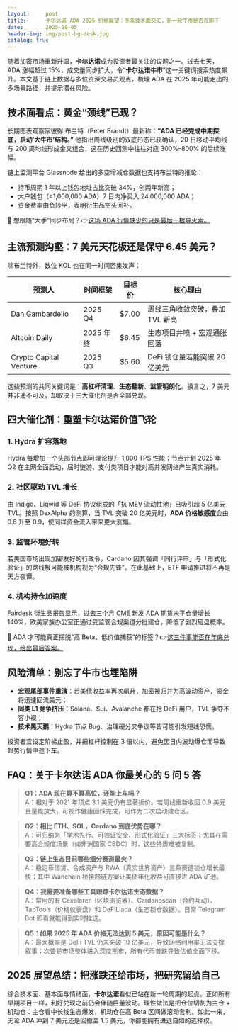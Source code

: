 ```yaml
---
layout:     post
title:      卡尔达诺 ADA 2025 价格展望：多条技术面交汇，新一轮牛市是否在即？
date:       2025-09-05
header-img: img/post-bg-desk.jpg
catalog: true
---
```


随着加密市场重新升温，**卡尔达诺**成为投资者最关注的议题之一。过去七天，ADA 涨幅超过 15%，成交量同步扩大，令“**卡尔达诺牛市**”这一关键词搜索热度飙升。本文基于链上数据与多位资深交易员观点，梳理 ADA 在 2025 年可能走出的多场景路径，并提示潜在风险。

## 技术面看点：黄金“颈线”已现？

长期图表观察家彼得·布兰特（Peter Brandt）最新称：**“ADA 已经完成中期探底，启动’大牛市’结构。”** 他指出周线级别的双底形态已获确认，20 日移动平均线与 200 周均线形成金叉组合，这在历史回测中往往对应 300%–800% 的后续涨幅。

链上监测平台 Glassnode 给出的多空增减仓数据也支持布兰特的推论：

- 持币周期 1 年以上钱包地址占比突破 34%，创两年新高；  
- 大户钱包（≥1,000,000 ADA）7 日内净买入 24,000,000 ADA；  
- 资金费率由负转平，表明衍生品空头回补。

👀 想跟随“大手”同步布局？👉[这场 ADA 行情缺少的只是最后一根导火索。](https://okxdog.com/)

## 主流预测沟壑：7 美元天花板还是保守 6.45 美元？

除布兰特外，数位 KOL 也在同一时间密集发声：

| 预测人 | 时间框架 | 目标价 | 核心理由 |
| --- | --- | --- | --- |
| Dan Gambardello | 2025 Q4 | $7.00 | 周线三角收敛突破，叠加 TVL 新高 |
| Altcoin Daily | 2025 年终 | $6.45 | 生态项目井喷 + 宏观通胀回落 |
| Crypto Capital Venture | 2025 Q3 | $5.60 | DeFi 锁仓量若能突破 20 亿美元 |

这些预测的共同关键词是：**高杠杆清理**、**生态翻新**、**监管明朗化**。换言之，7 美元并非遥不可及，却取决于三大催化剂是否全部兑现。

## 四大催化剂：重塑卡尔达诺价值飞轮

### 1. Hydra 扩容落地  
Hydra 每增加一个头部节点即可理论提升 1,000 TPS 性能；节点计划 2025 年 Q2 在主网全面启动，届时链游、支付类项目才能对高并发网络产生真实消耗。

### 2. 社区驱动 TVL 增长  
由 Indigo、Liqwid 等 DeFi 协议组成的「抗 MEV 流动性池」已吸引超 5 亿美元 TVL。按照 DexAlpha 的测算，当 TVL 突破 20 亿美元时，**ADA 价格敏感度**会由 0.6 升至 0.9，使同样资金流入带来更大涨幅。

### 3. 监管环境好转  
若美国市场出现加密友好的行政令，Cardano 因其强调「同行评审」与「形式化验证」的路线极可能被机构视为“合规先锋”。在此基础上，ETF 申请推进将不再是天方夜谭。

### 4. 机构持仓加速度  
Fairdesk 衍生品报告显示，过去三个月 CME 新发 ADA 期货未平仓量增长 140%，欧美家族办公室正通过受监管合规渠道分批建仓，降低了剧烈砸盘概率。

🚀 ADA 才可能真正摆脱“高 Beta、低价值捕获”的标签？👉[这三件事能否在年底兑现，给出最后答案。](https://okxdog.com/)

## 风险清单：别忘了牛市也埋陷阱

- **宏观尾部事件重演**：若美债收益率再次飙升，加密被归并为高波动资产，资金将迅速回流美元；  
- **同类 L1 竞争挤压**：Solana、Sui、Avalanche 都在抢 DeFi 用户，TVL 争夺不容小视；  
- **技术黑天鹅**：Hydra 节点 Bug、治理硬分叉争议等皆可能引发短线恐慌。

投资者宜设定阶梯止盈，并把杠杆控制在 3 倍以内，避免因日内波动爆仓而导致趋势行情中途下车。

## FAQ：关于卡尔达诺 ADA 你最关心的 5 问 5 答

> **Q1：ADA 现在算不算高位，还能上车吗？**  
> A：相对于 2021 年顶点 3.1 美元仍有显著折价。若周线重新收回 0.9 美元且量能放大，可视作健康回踩完成，可作为二次启动建仓区。

> **Q2：相比 ETH、SOL，Cardano 到底优势在哪？**  
> A：可归纳为「学术先行、可验证安全、形式化验证」三大标签；尤其在需要高合规度场景（如非洲国家 CBDC）时，这些特质难被复制。

> **Q3：链上生态目前哪些细分赛道最火？**  
> A：稳定币借贷、合成资产与 RWA（真实世界资产）三条赛道锁仓增长最快；其中 Wanchain 桥接跨链方案让美债年化收益可直接进 ADA 矿池。

> **Q4：我需要准备哪些工具跟踪卡尔达诺生态数据？**  
> A：常用的有 Cexplorer（区块浏览器）、Cardanoscan（合约互动）、TapTools（价格仪表盘）和 DeFiLlada（生态锁仓数据）。日常 Telegram Bot 即看就能得到实时推送。

> **Q5：如果 2025 年 ADA 价格无法达到 5 美元，原因可能是什么？**  
> A：最大概率是 DeFi TVL 仍未突破 10 亿美元，导致网络利用率无法支撑叙事；次要是市场整体进入深度熊市，所有代币普跌导致估值全面下移。

## 2025 展望总结：把涨跌还给市场，把研究留给自己

综合技术面、基本面与情绪面，**卡尔达诺**看似已站在新一轮周期的起点。正如所有早期项目一样，利好兑现之前仍会伴随巨量波动。理性做法是把仓位切割为主仓 + 机动仓：主仓看中长线生态爆发，机动仓在高 Beta 区间做滚动套利。如此一来，无论 ADA 冲到 7 美元还是回撤至 1.5 美元，你都能拥有进退自如的选择权。